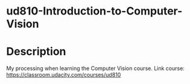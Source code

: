 # ud810-Introduction-to-Computer-Vision

# Description
My processing when learning the Computer Vision course.
Link course: https://classroom.udacity.com/courses/ud810
